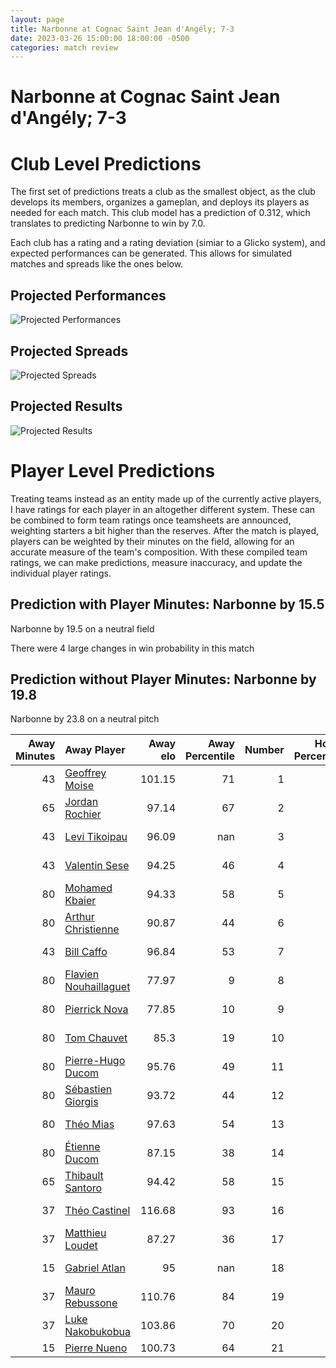```yaml
---  
layout: page  
title: Narbonne at Cognac Saint Jean d'Angély; 7-3  
date: 2023-03-26 15:00:00 18:00:00 -0500  
categories: match review  
---
```

# Narbonne at Cognac Saint Jean d'Angély; 7-3

# Club Level Predictions


The first set of predictions treats a club as the smallest object, as the club develops its members, organizes a gameplan, and deploys its players as needed for each match. This club model has a prediction of 0.312, which translates to predicting Narbonne to win by 7.0.

Each club has a rating and a rating deviation (simiar to a Glicko system), and expected performances can be generated. This allows for simulated matches and spreads like the ones below.
## Projected Performances


![Projected Performances](plots/performances_2023-03-26-CognacSaintJeand'Angély-Narbonne.png)
## Projected Spreads


![Projected Spreads](plots/spreads_2023-03-26-CognacSaintJeand'Angély-Narbonne.png)
## Projected Results


![Projected Results](plots/resultbar_2023-03-26-CognacSaintJeand'Angély-Narbonne.png)
# Player Level Predictions


Treating teams instead as an entity made up of the currently active players, I have ratings for each player in an altogether different system. These can be combined to form team ratings once teamsheets are announced, weighting starters a bit higher than the reserves. After the match is played, players can be weighted by their minutes on the field, allowing for an accurate measure of the team's composition. With these compiled team ratings, we can make predictions, measure inaccuracy, and update the individual player ratings.
## Prediction with Player Minutes: Narbonne by 15.5


Narbonne by 19.5 on a neutral field

There were 4 large changes in win probability in this match
## Prediction without Player Minutes: Narbonne by 19.8


Narbonne by 23.8 on a neutral pitch



|   Away Minutes | Away Player                                                               |   Away elo |   Away Percentile |   Number |   Home Percentile |   Home elo | Home Player                                                     |   Home Minutes |
|---------------:|:--------------------------------------------------------------------------|-----------:|------------------:|---------:|------------------:|-----------:|:----------------------------------------------------------------|---------------:|
|             43 | [Geoffrey Moise](..//playerfiles//GeoffreyMoise_cleaned.md)               |     101.15 |                71 |        1 |                45 |      94.09 | [Kevin Tougne](..//playerfiles//KevinTougne_cleaned.md)         |             80 |
|             65 | [Jordan Rochier](..//playerfiles//JordanRochier_cleaned.md)               |      97.14 |                67 |        2 |                11 |      79.43 | [Paul Sauzaret](..//playerfiles//PaulSauzaret_cleaned.md)       |             80 |
|             43 | [Levi Tikoipau](..//playerfiles//LeviTikoipau_cleaned.md)                 |      96.09 |               nan |        3 |                36 |      91.31 | [Maxime Gau](..//playerfiles//MaximeGau_cleaned.md)             |             80 |
|             43 | [Valentin Sese](..//playerfiles//ValentinSese_cleaned.md)                 |      94.25 |                46 |        4 |                 0 |      46.71 | [Utu Maninoa](..//playerfiles//UtuManinoa_cleaned.md)           |             75 |
|             80 | [Mohamed Kbaier](..//playerfiles//MohamedKbaier_cleaned.md)               |      94.33 |                58 |        5 |                 1 |      50.27 | [Clément Praud](..//playerfiles//ClémentPraud_cleaned.md)       |             80 |
|             80 | [Arthur Christienne](..//playerfiles//ArthurChristienne_cleaned.md)       |      90.87 |                44 |        6 |                25 |      87.83 | [Matthieu Thomas](..//playerfiles//MatthieuThomas_cleaned.md)   |             80 |
|             43 | [Bill Caffo](..//playerfiles//BillCaffo_cleaned.md)                       |      96.84 |                53 |        7 |                 2 |      60.21 | [Lucas Gulizzi](..//playerfiles//LucasGulizzi_cleaned.md)       |             41 |
|             80 | [Flavien Nouhaillaguet](..//playerfiles//FlavienNouhaillaguet_cleaned.md) |      77.97 |                 9 |        8 |                15 |      82.2  | [Filipe Manu](..//playerfiles//FilipeManu_cleaned.md)           |             80 |
|             80 | [Pierrick Nova](..//playerfiles//PierrickNova_cleaned.md)                 |      77.85 |                10 |        9 |                11 |      78.46 | [Mathieu Billou](..//playerfiles//MathieuBillou_cleaned.md)     |             75 |
|             80 | [Tom Chauvet](..//playerfiles//TomChauvet_cleaned.md)                     |      85.3  |                19 |       10 |                32 |      90.13 | [Serafin Bordoli](..//playerfiles//SerafinBordoli_cleaned.md)   |             80 |
|             80 | [Pierre-Hugo Ducom](..//playerfiles//Pierre-HugoDucom_cleaned.md)         |      95.76 |                49 |       11 |                 7 |      73.57 | [Eneri Lotawa](..//playerfiles//EneriLotawa_cleaned.md)         |             80 |
|             80 | [Sébastien Giorgis](..//playerfiles//SébastienGiorgis_cleaned.md)         |      93.72 |                44 |       12 |                32 |      89.64 | [Henry Tuilagi](..//playerfiles//HenryTuilagi_cleaned.md)       |             80 |
|             80 | [Théo Mias](..//playerfiles//ThéoMias_cleaned.md)                         |      97.63 |                54 |       13 |                52 |      96.79 | [Isimeli Kuruibua](..//playerfiles//IsimeliKuruibua_cleaned.md) |             80 |
|             80 | [Étienne Ducom](..//playerfiles//ÉtienneDucom_cleaned.md)                 |      87.15 |                38 |       14 |                18 |      84.57 | [Jone Tuva](..//playerfiles//JoneTuva_cleaned.md)               |             42 |
|             65 | [Thibault Santoro](..//playerfiles//ThibaultSantoro_cleaned.md)           |      94.42 |                58 |       15 |                18 |      82.6  | [Dany Antunes](..//playerfiles//DanyAntunes_cleaned.md)         |             80 |
|             37 | [Théo Castinel](..//playerfiles//ThéoCastinel_cleaned.md)                 |     116.68 |                93 |       16 |                 2 |      57.13 | [Thomas Toevalu](..//playerfiles//ThomasToevalu_cleaned.md)     |              5 |
|             37 | [Matthieu Loudet](..//playerfiles//MatthieuLoudet_cleaned.md)             |      87.27 |                36 |       17 |                71 |     103.81 | [Damien Bonnet](..//playerfiles//DamienBonnet_cleaned.md)       |             39 |
|             15 | [Gabriel Atlan](..//playerfiles//GabrielAtlan_cleaned.md)                 |      95    |               nan |       18 |                40 |      92.13 | [William Beaudon](..//playerfiles//WilliamBeaudon_cleaned.md)   |              5 |
|             37 | [Mauro Rebussone](..//playerfiles//MauroRebussone_cleaned.md)             |     110.76 |                84 |       19 |                 3 |      62.98 | [Vincent Pageneau](..//playerfiles//VincentPageneau_cleaned.md) |             38 |
|             37 | [Luke Nakobukobua](..//playerfiles//LukeNakobukobua_cleaned.md)           |     103.86 |                70 |       20 |               nan |     nan    | nan                                                             |            nan |
|             15 | [Pierre Nueno](..//playerfiles//PierreNueno_cleaned.md)                   |     100.73 |                64 |       21 |               nan |     nan    | nan                                                             |            nan |

